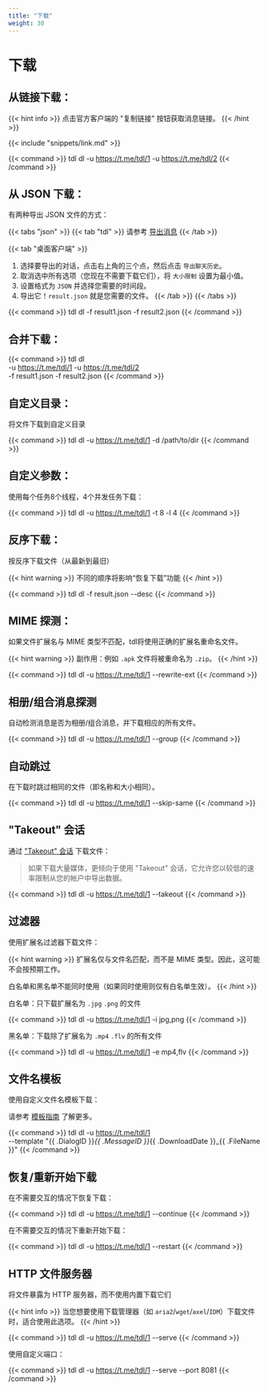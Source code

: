```yaml
---
title: "下载"
weight: 30
---
```


# 下载

## 从链接下载：

{{< hint info >}}
点击官方客户端的 "复制链接" 按钮获取消息链接。
{{< /hint >}}

{{< include "snippets/link.md" >}}

{{< command >}}
tdl dl -u https://t.me/tdl/1 -u https://t.me/tdl/2
{{< /command >}}

## 从 JSON 下载：

有两种导出 JSON 文件的方式：

{{< tabs "json" >}}
{{< tab "tdl" >}}
请参考 [导出消息](/zh/guide/tools/export-messages)
{{< /tab >}}

{{< tab "桌面客户端" >}}

1. 选择要导出的对话，点击右上角的三个点，然后点击 `导出聊天历史`。
2. 取消选中所有选项（您现在不需要下载它们），将 `大小限制` 设置为最小值。
3. 设置格式为 `JSON` 并选择您需要的时间段。
4. 导出它！`result.json` 就是您需要的文件。
   {{< /tab >}}
   {{< /tabs >}}

{{< command >}}
tdl dl -f result1.json -f result2.json
{{< /command >}}

## 合并下载：

{{< command >}}
tdl dl \
-u https://t.me/tdl/1 -u https://t.me/tdl/2 \
-f result1.json -f result2.json
{{< /command >}}

## 自定义目录：

将文件下载到自定义目录

{{< command >}}
tdl dl -u https://t.me/tdl/1 -d /path/to/dir
{{< /command >}}

## 自定义参数：

使用每个任务8个线程，4个并发任务下载：

{{< command >}}
tdl dl -u https://t.me/tdl/1 -t 8 -l 4
{{< /command >}}

## 反序下载：

按反序下载文件（从最新到最旧）

{{< hint warning >}}
不同的顺序将影响“恢复下载”功能
{{< /hint >}}

{{< command >}}
tdl dl -f result.json --desc
{{< /command >}}

## MIME 探测：

如果文件扩展名与 MIME 类型不匹配，tdl将使用正确的扩展名重命名文件。

{{< hint warning >}}
副作用：例如 `.apk` 文件将被重命名为 `.zip`。
{{< /hint >}}

{{< command >}}
tdl dl -u https://t.me/tdl/1 --rewrite-ext
{{< /command >}}

## 相册/组合消息探测

自动检测消息是否为相册/组合消息，并下载相应的所有文件。

{{< command >}}
tdl dl -u https://t.me/tdl/1 --group
{{< /command >}}

## 自动跳过

在下载时跳过相同的文件（即名称和大小相同）。

{{< command >}}
tdl dl -u https://t.me/tdl/1 --skip-same
{{< /command >}}

## "Takeout" 会话

通过 ["Takeout" 会话](https://arabic-telethon.readthedocs.io/en/stable/extra/examples/telegram-client.html#exporting-messages) 下载文件：

> 如果下载大量媒体，更倾向于使用 "Takeout" 会话，它允许您以较低的速率限制从您的帐户中导出数据。

{{< command >}}
tdl dl -u https://t.me/tdl/1 --takeout
{{< /command >}}

## 过滤器

使用扩展名过滤器下载文件：

{{< hint warning >}}
扩展名仅与文件名匹配，而不是 MIME 类型。因此，这可能不会按预期工作。

白名单和黑名单不能同时使用（如果同时使用则仅有白名单生效）。
{{< /hint >}}

白名单：只下载扩展名为 `.jpg` `.png` 的文件

{{< command >}}
tdl dl -u https://t.me/tdl/1 -i jpg,png
{{< /command >}}

黑名单：下载除了扩展名为 `.mp4` `.flv` 的所有文件

{{< command >}}
tdl dl -u https://t.me/tdl/1 -e mp4,flv
{{< /command >}}

## 文件名模板

使用自定义文件名模板下载：

请参考 [模板指南](/zh/guide/template) 了解更多。

{{< command >}}
tdl dl -u https://t.me/tdl/1 \
--template "{{ .DialogID }}_{{ .MessageID }}_{{ .DownloadDate }}_{{ .FileName }}"
{{< /command >}}

## 恢复/重新开始下载

在不需要交互的情况下恢复下载：

{{< command >}}
tdl dl -u https://t.me/tdl/1 --continue
{{< /command >}}

在不需要交互的情况下重新开始下载：

{{< command >}}
tdl dl -u https://t.me/tdl/1 --restart
{{< /command >}}

## HTTP 文件服务器

将文件暴露为 HTTP 服务器，而不使用内置下载它们

{{< hint info >}}
当您想要使用下载管理器（如 `aria2`/`wget`/`axel`/`IDM`）下载文件时，适合使用此选项。
{{< /hint >}}

{{< command >}}
tdl dl -u https://t.me/tdl/1 --serve
{{< /command >}}

使用自定义端口：

{{< command >}}
tdl dl -u https://t.me/tdl/1 --serve --port 8081
{{< /command >}}
